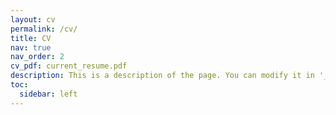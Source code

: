 ```yaml
---
layout: cv
permalink: /cv/
title: CV
nav: true
nav_order: 2
cv_pdf: current_resume.pdf
description: This is a description of the page. You can modify it in '_pages/cv.md'. You can also change or remove the top pdf download button.
toc:
  sidebar: left
---
```

